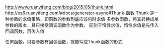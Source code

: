 http://www.ruanyifeng.com/blog/2015/05/thunk.html
http://es6.ruanyifeng.com/#docs/generator-async#Thunk-函数
Thunk
是一种参数的求值策略，即函数的参数到底应该何时求值
多参数函数，将其转换成单参数的版本，且只接受回调函数作为参数。
区别于惰性求值，惰性求值是先传入回调函数，再传入值

任何函数，只要参数有回调函数，就能写成Thunk函数的形式